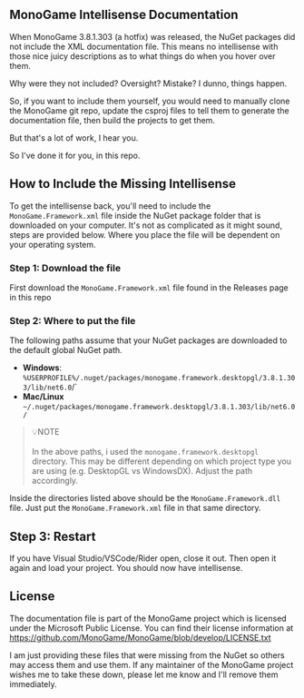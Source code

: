 ## MonoGame Intellisense Documentation
When MonoGame 3.8.1.303 (a hotfix) was released, the NuGet packages did not include the XML documentation file.  This means no intellisense with those nice juicy descriptions as to what things do when you hover over them.

Why were they not included?  Oversight? Mistake? I dunno, things happen.

So, if you want to include them yourself, you would need to manually clone the MonoGame git repo, update the csproj files to tell them to generate the documentation file, then build the projects to get them.

But that's a lot of work, I hear you.

So I've done it for you, in this repo.

## How to Include the Missing Intellisense
To get the intellisense back, you'll need to include the `MonoGame.Framework.xml` file inside the NuGet package folder that is downloaded on your computer.  It's not as complicated as it might sound, steps are provided below.  Where you place the file will be dependent on your operating system.

### Step 1: Download the file
First download the `MonoGame.Framework.xml` file found in the Releases page in this repo

### Step 2: Where to put the file
The following paths assume that your NuGet packages are downloaded to the default global NuGet path.

* **Windows**: `%USERPROFILE%/.nuget/packages/monogame.framework.desktopgl/3.8.1.303/lib/net6.0`/`
* **Mac/Linux** `~/.nuget/packages/monogame.framework.desktopgl/3.8.1.303/lib/net6.0/`

> 💡NOTE  
> &nbsp;  
> In the above paths, i used the `monogame.framework.desktopgl` directory.  This may be different depending on which project type you are using (e.g. DesktopGL vs WindowsDX).  Adjust the path accordingly.

Inside the directories listed above should be the `MonoGame.Framework.dll` file. Just put the `MonoGame.Framework.xml` file in that same directory.

## Step 3: Restart
If you have Visual Studio/VSCode/Rider open, close it out. Then open it again and load your project.  You should now have intellisense.  

## License
The documentation file is part of the MonoGame project which is licensed under the Microsoft Public License.  You can find their license information at https://github.com/MonoGame/MonoGame/blob/develop/LICENSE.txt

I am just providing these files that were missing from the NuGet so others may access them and use them. If any maintainer of the MonoGame project wishes me to take these down, please let me know and I'll remove them immediately.